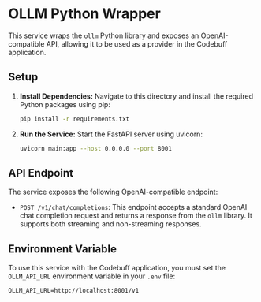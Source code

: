 # OLLM Python Wrapper

This service wraps the `ollm` Python library and exposes an OpenAI-compatible API, allowing it to be used as a provider in the Codebuff application.

## Setup

1.  **Install Dependencies:**
    Navigate to this directory and install the required Python packages using pip:
    ```bash
    pip install -r requirements.txt
    ```

2.  **Run the Service:**
    Start the FastAPI server using uvicorn:
    ```bash
    uvicorn main:app --host 0.0.0.0 --port 8001
    ```

## API Endpoint

The service exposes the following OpenAI-compatible endpoint:

-   `POST /v1/chat/completions`: This endpoint accepts a standard OpenAI chat completion request and returns a response from the `ollm` library. It supports both streaming and non-streaming responses.

## Environment Variable

To use this service with the Codebuff application, you must set the `OLLM_API_URL` environment variable in your `.env` file:

```
OLLM_API_URL=http://localhost:8001/v1
```